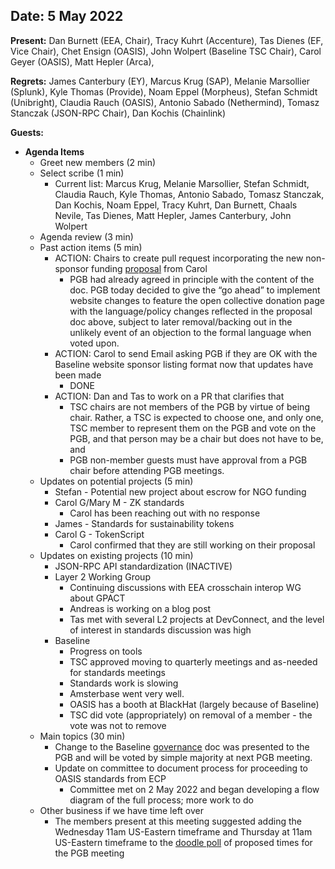 
## Date: 5 May 2022 

**Present:**  Dan Burnett (EEA, Chair), Tracy Kuhrt (Accenture), Tas Dienes (EF, Vice Chair), Chet Ensign (OASIS), John Wolpert (Baseline TSC Chair), Carol Geyer (OASIS), Matt Hepler (Arca), 

**Regrets:**  James Canterbury (EY), Marcus Krug (SAP), Melanie Marsollier (Splunk), Kyle Thomas (Provide), Noam Eppel (Morpheus), Stefan Schmidt (Unibright), Claudia Rauch (OASIS), Antonio Sabado (Nethermind), Tomasz Stanczak (JSON-RPC Chair), Dan Kochis (Chainlink)

**Guests:** 



* **Agenda Items**
    * Greet new members (2 min)
    * Select scribe (1 min)
        * Current list: Marcus Krug, Melanie Marsollier, Stefan Schmidt, Claudia Rauch, Kyle Thomas, Antonio Sabado, Tomasz Stanczak, Dan Kochis, Noam Eppel, Tracy Kuhrt, Dan Burnett, Chaals Nevile, Tas Dienes, Matt Hepler, James Canterbury, John Wolpert
    * Agenda review (3 min)
    * Past action items (5 min)
        * ACTION: Chairs to create pull request incorporating the new non-sponsor funding [proposal](https://docs.google.com/document/d/1LLO5ER3cHhpO7LzB9gYz1SLf-xMHA7-nVd9-QYglmgA/edit) from Carol
            * PGB had already agreed in principle with the content of the doc.  PGB today decided to give the “go ahead” to implement website changes to feature the open collective donation page with the language/policy changes reflected in the proposal doc above, subject to later removal/backing out in the unlikely event of an objection to the formal language when voted upon.
        * ACTION: Carol to send Email asking PGB if they are OK with the Baseline website sponsor listing format now that updates have been made
            * DONE
        * ACTION: Dan and Tas to work on a PR that clarifies that
            * TSC chairs are not members of the PGB by virtue of being chair.  Rather, a TSC is expected to choose one, and only one, TSC member to represent them on the PGB and vote on the PGB, and that person may be a chair but does not have to be, and
            * PGB non-member guests must have approval from a PGB chair before attending PGB meetings.
    * Updates on potential projects (5 min)
        * Stefan - Potential new project about escrow for NGO funding
        * Carol G/Mary M - ZK standards  
            * Carol has been reaching out with no response
        * James - Standards for sustainability tokens
        * Carol G - TokenScript
            * Carol confirmed that they are still working on their proposal
    * Updates on existing projects (10 min)
        * JSON-RPC API standardization (INACTIVE)
        * Layer 2 Working Group
            * Continuing discussions with EEA crosschain interop WG about GPACT
            * Andreas is working on a blog post 
            * Tas met with several L2 projects at DevConnect, and the level of interest in standards discussion was high
        * Baseline
            * Progress on tools
            * TSC approved moving to quarterly meetings and as-needed for standards meetings
            * Standards work is slowing
            * Amsterbase went very well.
            * OASIS has a booth at BlackHat (largely because of Baseline)
            * TSC did vote (appropriately) on removal of a member - the vote was not to remove
    * Main topics (30 min)
        * Change to the Baseline [governance](https://docs.google.com/document/d/1gDqvG4Wj7Z1jZgS6ESFLBiOMKOrclSDVftL6iDCc0HM/edit?usp=sharing) doc was presented to the PGB and will be voted by simple majority at next PGB meeting. 
        * Update on committee to document process for proceeding to OASIS standards from ECP
            * Committee met on 2 May 2022 and began developing a flow diagram of the full process; more work to do
    * Other business if we have time left over
        * The members present at this meeting suggested adding the Wednesday 11am US-Eastern timeframe and Thursday at 11am US-Eastern timeframe to the [doodle poll](https://doodle.com/meeting/participate/id/e0RP3MXb) of proposed times for the PGB meeting  
